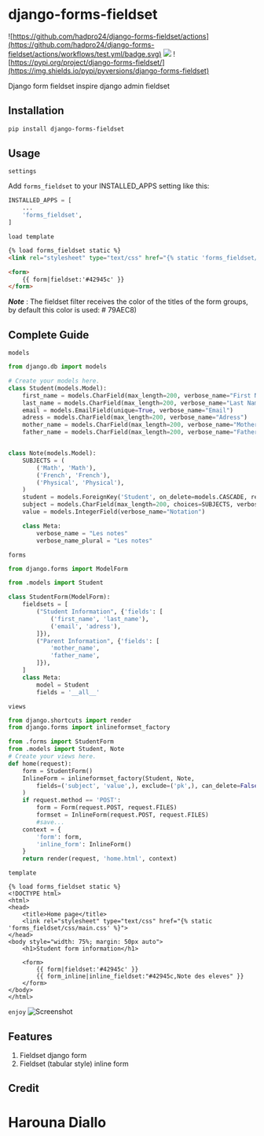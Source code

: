 django-forms-fieldset
==============
![https://github.com/hadpro24/django-forms-fieldset/actions](https://github.com/hadpro24/django-forms-fieldset/actions/workflows/test.yml/badge.svg)
![](https://img.shields.io/pypi/v/django-forms-fieldset.svg)
![https://pypi.org/project/django-forms-fieldset/](https://img.shields.io/pypi/pyversions/django-forms-fieldset)

Django form fieldset inspire django admin fieldset

Installation
-----
```sh
pip install django-forms-fieldset
```

Usage
-----
`settings`

Add `forms_fieldset` to your INSTALLED_APPS setting like this:
```python
INSTALLED_APPS = [
    ...
    'forms_fieldset',
]
```

`load template`

```html
{% load forms_fieldset static %}
<link rel="stylesheet" type="text/css" href="{% static 'forms_fieldset/css/main.css' %}">

<form>
	{{ form|fieldset:'#42945c' }}
</form>
```
***Note*** : The fieldset filter receives the color of the titles of the form groups, by default this color is used: # 79AEC8)

Complete Guide
----------

``models``
```python
from django.db import models

# Create your models here.
class Student(models.Model):
	first_name = models.CharField(max_length=200, verbose_name="First Name")
	last_name = models.CharField(max_length=200, verbose_name="Last Name")
	email = models.EmailField(unique=True, verbose_name="Email")
	adress = models.CharField(max_length=200, verbose_name="Adress")
	mother_name = models.CharField(max_length=200, verbose_name="Mother Name")
	father_name = models.CharField(max_length=200, verbose_name="Father Name")


class Note(models.Model):
	SUBJECTS = (
		('Math', 'Math'),
		('French', 'French'),
		('Physical', 'Physical'),
	)
	student = models.ForeignKey('Student', on_delete=models.CASCADE, related_name="notes")
	subject = models.CharField(max_length=200, choices=SUBJECTS, verbose_name="Subject")
	value = models.IntegerField(verbose_name="Notation")

	class Meta:
		verbose_name = "Les notes"
		verbose_name_plural = "Les notes"
```

``forms``
```python
from django.forms import ModelForm

from .models import Student

class StudentForm(ModelForm):
	fieldsets = [
		("Student Information", {'fields': [
			('first_name', 'last_name'),
			('email', 'adress'),
		]}),
		("Parent Information", {'fields': [
			'mother_name',
			'father_name',
		]}),
	]
	class Meta:
		model = Student
		fields = '__all__'

```

``views``
```python
from django.shortcuts import render
from django.forms import inlineformset_factory

from .forms import StudentForm
from .models import Student, Note
# Create your views here.
def home(request):
	form = StudentForm()
	InlineForm = inlineformset_factory(Student, Note, 
		fields=('subject', 'value',), exclude=('pk',), can_delete=False,
	)
	if request.method == 'POST':
		form = Form(request.POST, request.FILES)
		formset = InlineForm(request.POST, request.FILES)
		#save...
	context = {
		'form': form,
		'inline_form': InlineForm()
	}
	return render(request, 'home.html', context)
```

``template``
```jinja2
{% load forms_fieldset static %}
<!DOCTYPE html>
<html>
<head>
	<title>Home page</title>
	<link rel="stylesheet" type="text/css" href="{% static 'forms_fieldset/css/main.css' %}">
</head>
<body style="width: 75%; margin: 50px auto">
	<h1>Student form information</h1>

	<form>
		{{ form|fieldset:'#42945c' }}
		{{ form_inline|inline_fieldset:"#42945c,Note des eleves" }}
	</form>
</body>
</html>
```

`` enjoy ``
![Screenshot](https://github.com/hadpro24/django-forms-fieldset/blob/main/result_test.png?raw=true)

## Features
1. Fieldset django form
2. Fieldset (tabular style) inline form

## Credit
Harouna Diallo
=======
